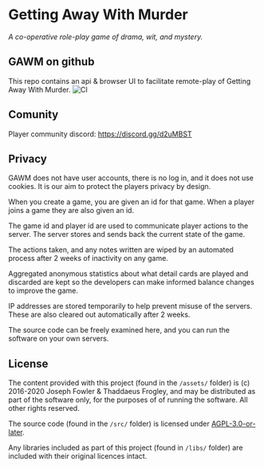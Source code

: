# Getting Away With Murder
_A co-operative role-play game of drama, wit, and mystery._

## GAWM on github
This repo contains an api & browser UI to facilitate remote-play of Getting Away With Murder.
![CI](https://github.com/codemonkey-uk/gawm/workflows/CI/badge.svg?branch=master)

## Comunity

Player community discord: https://discord.gg/d2uMBST

## Privacy

GAWM does not have user accounts, there is no log in, and it does not use cookies. It is our aim to protect the players privacy by design.

When you create a game, you are given an id for that game. When a player joins a game they are also given an id.

The game id and player id are used to communicate player actions to the server. The server stores and sends back the current state of the game.

The actions taken, and any notes written are wiped by an automated process after 2 weeks of inactivity on any game.

Aggregated anonymous statistics about what detail cards are played and discarded are kept so the developers can make informed balance changes to improve the game.

IP addresses are stored temporarily to help prevent misuse of the servers. These are also cleared out automatically after 2 weeks.

The source code can be freely examined here, and you can run the software on your own servers.

## License

The content provided with this project (found in the `/assets/` folder) is (c) 2016-2020 Joseph Fowler & Thaddaeus Frogley, and may be distributed as part of the software only, for the purposes of of running the software. All other rights reserved.

The source code (found in the `/src/` folder) is licensed under [AGPL-3.0-or-later](src/LICENSE.txt).

Any libraries included as part of this project (found in `/libs/` folder) are included with their original licences intact.

